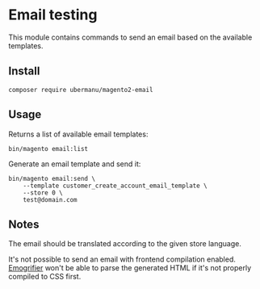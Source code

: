 # Email testing

This module contains commands to send an email based on the available templates.

## Install

    composer require ubermanu/magento2-email

## Usage

Returns a list of available email templates:

    bin/magento email:list

Generate an email template and send it:

    bin/magento email:send \
        --template customer_create_account_email_template \
        --store 0 \
        test@domain.com

## Notes

The email should be translated according to the given store language.

It's not possible to send an email with frontend compilation enabled.<br>
[Emogrifier](https://github.com/MyIntervals/emogrifier) won't be able to parse the generated HTML if it's not properly compiled to CSS first.
